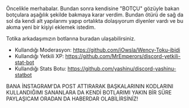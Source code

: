 Öncelikle merhabalar. Bundan sonra kendisine "BOTÇU" gözüyle bakan botçulara aşağılık şekilde bakmaya karar verdim. Bundan ötürü de sağ da sol da kendi alt yapılarımı 
yapıp ortalıkta dolaşıyorum diyenler vardı ve bu akıma yeni bir kişiyi eklemek istedim.

Totika arkadaşımızın botlarına buradan ulaşabilirsiniz.
- Kullandığı Moderasyon: https://github.com/iOwsla/Wency-Toku-ibidi
- Kullandığı Yetkili XP: https://github.com/MrEmperors/discord-yetkili-stat-bot
- Kullandığı Stats Botu: https://github.com/yashinu/discord-yashinu-statbot

BANA İNSTAGRAM'DA POST ATTIRARAK BAŞKALARININ KODLARINI KULLANDIĞIMI SANANLARA DA KENDİ BOTLARIMI YAKIN BİR SÜRE PAYLAŞICAM ORADAN DA HABERDAR OLABİLİRSİNİZ!
